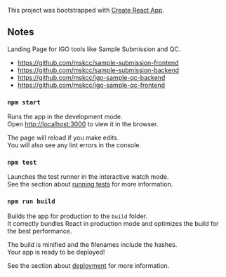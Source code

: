 This project was bootstrapped with [Create React App](https://github.com/facebook/create-react-app).

## Notes

Landing Page for IGO tools like Sample Submission and QC.
- https://github.com/mskcc/sample-submission-frontend
- https://github.com/mskcc/sample-submission-backend
- https://github.com/mskcc/igo-sample-qc-backend
- https://github.com/mskcc/igo-sample-qc-frontend

### `npm start`

Runs the app in the development mode.<br>
Open [http://localhost:3000](http://localhost:3000) to view it in the browser.

The page will reload if you make edits.<br>
You will also see any lint errors in the console.

### `npm test`

Launches the test runner in the interactive watch mode.<br>
See the section about [running tests](https://facebook.github.io/create-react-app/docs/running-tests) for more information.

### `npm run build`

Builds the app for production to the `build` folder.<br>
It correctly bundles React in production mode and optimizes the build for the best performance.

The build is minified and the filenames include the hashes.<br>
Your app is ready to be deployed!

See the section about [deployment](https://facebook.github.io/create-react-app/docs/deployment) for more information.

